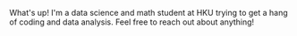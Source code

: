 What's up! I'm a data science and math student at HKU trying to get a hang of coding and data analysis. Feel free to reach out about anything!
